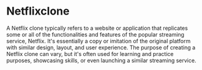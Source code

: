 # Netflixclone


A Netflix clone typically refers to a website or application that replicates some or all of the functionalities and features of the popular streaming service, Netflix. It's essentially a copy or imitation of the original platform with similar design, layout, and user experience. The purpose of creating a Netflix clone can vary, but it's often used for learning and practice purposes, showcasing skills, or even launching a similar streaming service.

